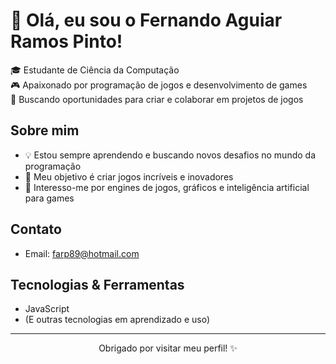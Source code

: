 # 👋 Olá, eu sou o Fernando Aguiar Ramos Pinto!

🎓 Estudante de Ciência da Computação  
🎮 Apaixonado por programação de jogos e desenvolvimento de games  
🚀 Buscando oportunidades para criar e colaborar em projetos de jogos

## Sobre mim

- 💡 Estou sempre aprendendo e buscando novos desafios no mundo da programação
- 🎯 Meu objetivo é criar jogos incríveis e inovadores
- 👾 Interesso-me por engines de jogos, gráficos e inteligência artificial para games

## Contato

- Email: farp89@hotmail.com

## Tecnologias & Ferramentas

- JavaScript
- (E outras tecnologias em aprendizado e uso)

---

<div align="center">
  Obrigado por visitar meu perfil! ✨
</div>
